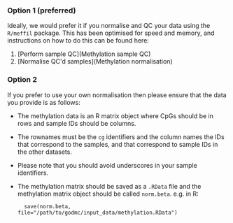 ### Option 1 (preferred)

Ideally, we would prefer it if you normalise and QC your data using the `R/meffil` package. This has been optimised for speed and memory, and instructions on how to do this can be found here:

1. [Perform sample QC](Methylation sample QC)
2. [Normalise QC'd samples](Methylation normalisation)


### Option 2

If you prefer to use your own normalisation then please ensure that the data you provide is as follows:

- The methylation data is an R matrix object where CpGs should be in rows and sample IDs should be columns. 

- The rownames must be the `cg` identifiers and the column names the IDs that correspond to the samples, and that correspond to sample IDs in the other datasets. 

- Please note that you should avoid underscores in your sample identifiers. 

- The methylation matrix should be saved as a `.RData` file and the methylation matrix object should be called `norm.beta`. e.g. in R:

        save(norm.beta, file="/path/to/godmc/input_data/methylation.RData")

